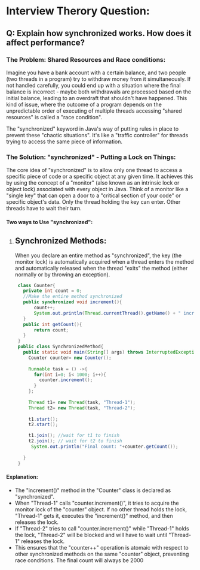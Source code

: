 # Interview Therory Question:
## Q: Explain how synchronized works. How does it affect performance?
### The Problem: Shared Resources and Race conditions:
Imagine you have a bank account with a certain balance, and two people (two threads in a program) try to withdraw money from it simultaneously.
If not handled carefully, you could end up with a situation where the final balance is incorrect - maybe both withdrawals are processed based on the initial balance, leading to an overdraft that shouldn't have happened.
This kind of issue, where the outcome of a program depends on the unpredictable order of executing of multiple threads accessing "shared resources" is called a "race condition".

The "synchronized" keyword in Java's way of putting rules in place to prevent these "chaotic situations". It's like a "traffic controller" for threads trying to access the same piece of information.
### The Solution: "synchronized" - Putting a Lock on Things:
The core idea of "synchronized" is to allow only one thread to access a specific piece of code or a specific object at any given time. It achieves this by using the concept of a "monitor" (also known as an intrinsic lock or object lock) associated with every object in Java.
Think of a monitor like a "single key" that can open a door to a "critical section of your code" or specific object's data. Only the thread holding the key can enter. Other threads have to wait their turn.
#### Two ways to Use "synchronized":
1. Synchronized Methods:
   -
   When you declare an entire method as "synchronized", the key (the monitor lock) is automatically acquired when a thread enters the method and automatically released when the thread "exits" the method (either normally or by throwing an exception).
   ```java
    class Counter{
      private int count = 0;
      //Make the entire method synchronized
      public synchronized void increment(){
          count++;
          System.out.println(Thread.currentThread().getName() + " incremented count to: "+count);
      }
      public int getCount(){
          return count;
      }
    }
    public class SynchronizedMethod{
      public static void main(String[] args) throws InterruptedException{
        Counter counter= new Counter();
  
        Runnable task = () ->{
          for(int i=0; i< 1000; i++){
            counter.increment();
          }
        };
  
        Thread t1= new Thread(task, "Thread-1");
        Thread t2= new Thread(task, "Thread-2");
  
        t1.start();
        t2.start();

        t1.join(); //wait for t1 to finish
        t2.join(); // wait for t2 to finish
         System.out.println("Final count: "+counter.getCount());
        
      }
    }
   ```
#### Explanation:
- The "increment()" method in the "Counter" class is declared as "synchronized".
- When "Thread-1" calls "counter.increment()", it tries to acquire the monitor lock of the "counter" object. If no other thread holds the lock, "Thread-1" gets it, executes the "increment()" method, and then releases the lock.
- If "Thread-2" tries to call "counter.increment()" while "Thread-1" holds the lock, "Thread-2" will be blocked and will have to wait until "Thread-1" releases the lock.
- This ensures that the "counter++" operation is atomaic with respect to other synchronized methods on the same "counter" object, preventing race conditions. The final count will always be 2000
